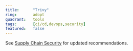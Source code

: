 ```yaml
---
title:      "Trivy"
ring:       adopt
quadrant:   tools
tags:       [ci/cd,devops,security]
featured:   false
---
```


See [Supply Chain Security](/methods-and-patterns/supply-chain-security/) for updated recommendations.
